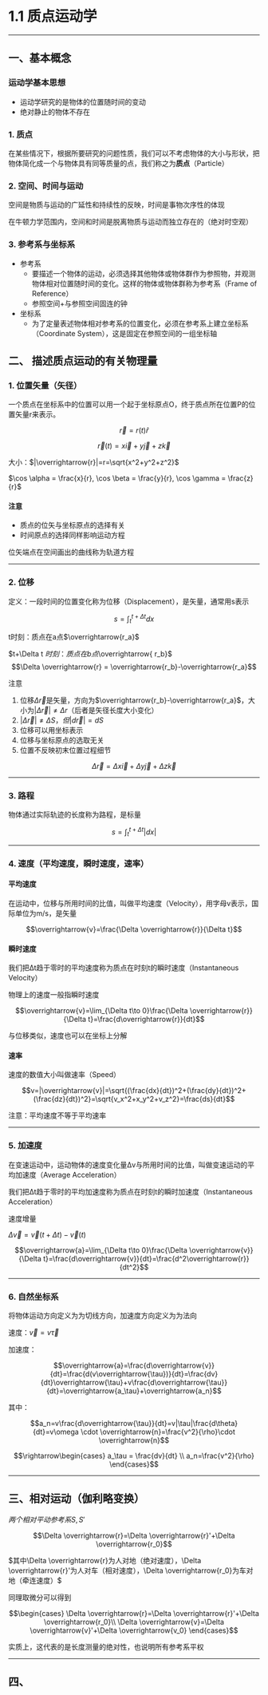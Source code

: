 # 1.1 质点运动学

---

## 一、基本概念

### 运动学基本思想

- 运动学研究的是物体的位置随时间的变动
- 绝对静止的物体不存在

### 1. 质点

在某些情况下，根据所要研究的问题性质，我们可以不考虑物体的大小与形状，把物体简化成一个与物体具有同等质量的点，我们称之为**质点**（Particle）

### 2. 空间、时间与运动

空间是物质与运动的广延性和持续性的反映，时间是事物次序性的体现

在牛顿力学范围内，空间和时间是脱离物质与运动而独立存在的（绝对时空观）

### 3. 参考系与坐标系
- 参考系
  - 要描述一个物体的运动，必须选择其他物体或物体群作为参照物，并观测物体相对位置随时间的变化。这样的物体或物体群称为参考系（Frame of Reference）
  - 参照空间+与参照空间固连的钟
- 坐标系
  - 为了定量表述物体相对参考系的位置变化，必须在参考系上建立坐标系（Coordinate System），这是固定在参照空间的一组坐标轴

## 二、 描述质点运动的有关物理量

### 1. 位置矢量（矢径）

一个质点在坐标系中的位置可以用一个起于坐标原点O，终于质点所在位置P的位置矢量r来表示。

$$\overrightarrow{r}=r(t)\hat{r}$$

$$\overrightarrow{r}(t)=x\overrightarrow{i}+y\overrightarrow{j}+z\overrightarrow{k}$$

大小：$|\overrightarrow{r}|=r=\sqrt{x^2+y^2+z^2}$

$\cos \alpha = \frac{x}{r}, \cos \beta = \frac{y}{r}, \cos \gamma = \frac{z}{r}$

#### 注意

- 质点的位矢与坐标原点的选择有关
- 时间原点的选择同样影响运动方程

位矢端点在空间画出的曲线称为轨道方程

---

### 2. 位移

定义：一段时间的位置变化称为位移（Displacement），是矢量，通常用s表示

$$s= \int _t^{t+\Delta t}dx$$

t时刻：质点在a点$\overrightarrow{r_a}$

$t+\Delta t $时刻：质点在b点$\overrightarrow{ r_b}$
$$\Delta \overrightarrow{r} = \overrightarrow{r_b}-\overrightarrow{r_a}$$

注意

1. 位移$\Delta \overrightarrow{r}$是矢量，方向为$\overrightarrow{r_b}-\overrightarrow{r_a}$，大小为$|\Delta \overrightarrow{r}|\ne \Delta r$（后者是矢径长度大小变化）
2. $|\Delta \overrightarrow{r}|\ne \Delta S，但|d\overrightarrow{r}|=dS$
3. 位移可以用坐标表示
4. 位移与坐标原点的选取无关
5. 位置不反映初末位置过程细节

$$\Delta \overrightarrow{r} = \Delta x \overrightarrow{i}+\Delta y \overrightarrow{j}+\Delta z\overrightarrow{k}$$

---

### 3. 路程

物体通过实际轨迹的长度称为路程，是标量

$$s= \int _t^{t+\Delta t} |dx|$$



---

### 4. 速度（平均速度，瞬时速度，速率）

#### 平均速度

在运动中，位移与所用时间的比值，叫做平均速度（Velocity），用字母v表示，国际单位为m/s，是矢量


$$\overrightarrow{v}=\frac{\Delta \overrightarrow{r}}{\Delta t}$$

#### 瞬时速度

我们把Δt趋于零时的平均速度称为质点在时刻t的瞬时速度（Instantaneous Velocity）

物理上的速度一般指瞬时速度

$$\overrightarrow{v}=\lim_{\Delta t\to 0}\frac{\Delta \overrightarrow{r}}{\Delta t}=\frac{d\overrightarrow{r}}{dt}$$

与位移类似，速度也可以在坐标上分解

#### 速率
速度的数值大小叫做速率（Speed）

$$v=|\overrightarrow{v}|=\sqrt{(\frac{dx}{dt})^2+(\frac{dy}{dt})^2+(\frac{dz}{dt})^2}=\sqrt{v_x^2+x_y^2+v_z^2}=\frac{ds}{dt}$$

注意：平均速度不等于平均速率

---

### 5. 加速度

在变速运动中，运动物体的速度变化量Δv与所用时间的比值，叫做变速运动的平均加速度（Average Acceleration）

我们把Δt趋于零时的平均加速度称为质点在时刻t的瞬时加速度（Instantaneous Acceleration）

速度增量

$\Delta \overrightarrow{v}=\overrightarrow{v}(t+\Delta t)-\overrightarrow{v}(t)$

$$\overrightarrow{a}=\lim_{\Delta t\to 0}\frac{\Delta \overrightarrow{v}}{\Delta t}=\frac{d\overrightarrow{v}}{dt}=\frac{d^2\overrightarrow{r}}{dt^2}$$

---

### 6. 自然坐标系

将物体运动方向定义为为切线方向，加速度方向定义为为法向

速度：$\overrightarrow{v}= v\overrightarrow{\tau}$

加速度：

$$\overrightarrow{a}=\frac{d\overrightarrow{v}}{dt}=\frac{d(v\overrightarrow{\tau})}{dt}=\frac{dv}{dt}\overrightarrow{\tau}+v\frac{d\overrightarrow{\tau}}{dt}=\overrightarrow{a_\tau}+\overrightarrow{a_n}$$

其中：

$$a_n=v\frac{d\overrightarrow{\tau}}{dt}=v|\tau|\frac{d\theta}{dt}=v\omega \cdot \overrightarrow{n}=\frac{v^2}{\rho}\cdot \overrightarrow{n}$$

$$\rightarrow\begin{cases}
a_\tau = \frac{dv}{dt} \\
a_n=\frac{v^2}{\rho}
\end{cases}$$

---

## 三、相对运动（伽利略变换）

$两个相对平动参考系S,S'$

$$\Delta \overrightarrow{r}=\Delta \overrightarrow{r}'+\Delta \overrightarrow{r_0}$$

$其中\Delta \overrightarrow{r}为人对地（绝对速度），\Delta \overrightarrow{r}'为人对车（相对速度），\Delta \overrightarrow{r_0}为车对地（牵连速度）$

同理取微分可以得到

$$\begin{cases}
 \Delta \overrightarrow{r}=\Delta \overrightarrow{r}'+\Delta \overrightarrow{r_0}\\
 \Delta \overrightarrow{v}=\Delta \overrightarrow{v}'+\Delta \overrightarrow{v_0}
\end{cases}$$

实质上，这代表的是长度测量的绝对性，也说明所有参考系平权

---

## 四、